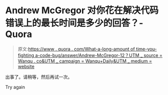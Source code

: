 # Andrew McGregor 对你花在解决代码错误上的最长时间是多少的回答？- Quora

> 原文:[https://www . quora . com/What-a-long-amount of time-you-fighting a-code-bug/answer/Andrew-McGregor-12？UTM _ source = Wanqu . co&UTM _ campaign = Wanqu+Daily&UTM _ medium = website](https://www.quora.com/What-is-the-longest-amount-of-time-you-spent-fighting-a-code-bug/answer/Andrew-McGregor-12?utm_source=wanqu.co&utm_campaign=Wanqu+Daily&utm_medium=website)

出事了。请稍等，然后再试一次。

Try again
